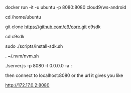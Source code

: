 docker run -it -u ubuntu -p 8080:8080 cloud9/ws-android

cd /home/ubuntu


git clone https://github.com/c9/core.git  c9sdk

cd c9sdk

sudo ./scripts/install-sdk.sh





. ~/.nvm/nvm.sh






./server.js -p 8080 -l 0.0.0.0 -a :


then connect to localhost:8080 or the url it gives you like

http://172.17.0.2:8080


